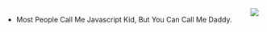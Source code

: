 <img align="right" src="https://github-readme-stats.vercel.app/api?username=Kingollie2552&show_icons=true&icon_color=805AD5&text_color=718096&bg_color=ffffff&hide_title=true" />


- Most People Call Me Javascript Kid, But You Can Call Me Daddy.



